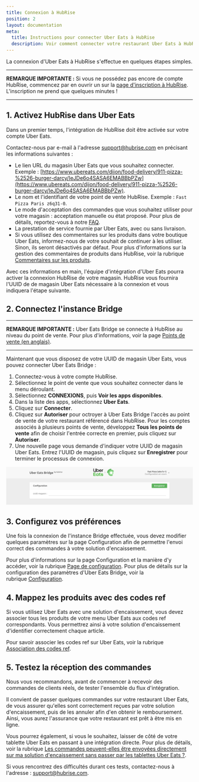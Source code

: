 ```yaml
---
title: Connexion à HubRise
position: 2 
layout: documentation
meta:
  title: Instructions pour connecter Uber Eats à HubRise
  description: Voir comment connecter votre restaurant Uber Eats à HubRise. Envoyez le lien de votre page Deliveroo à HubRise et suivez quelques étapes pour vous connecter.
---
```


La connexion d'Uber Eats à HubRise s'effectue en quelques étapes simples.

---

**REMARQUE IMPORTANTE :** Si vous ne possédez pas encore de compte HubRise, commencez par en ouvrir un sur la [page d'inscription à HubRise](https://manager.hubrise.com/signup). L'inscription ne prend que quelques minutes !

---

## 1. Activez HubRise dans Uber Eats

Dans un premier temps, l'intégration de HubRise doit être activée sur votre compte Uber Eats.

Contactez-nous par e-mail à l'adresse [support@hubrise.com](mailto:support@hubrise.com) en précisant les informations suivantes :

- Le lien URL du magasin Uber Eats que vous souhaitez connecter. Exemple : [https://www.ubereats.com/dijon/food-delivery/911-pizza-%2526-burger-darcy/IeJDe6o4SASA6EMABBbPZw](https://www.ubereats.com/dijon/food-delivery/911-pizza-%2526-burger-darcy/IeJDe6o4SASA6EMABBbPZw).
- Le nom et l'identifiant de votre point de vente HubRise. Exemple : `Fast Pizza Paris z6q31-0`.
- Le mode d'acceptation des commandes que vous souhaitez utiliser pour votre magasin : acceptation manuelle ou état proposé. Pour plus de détails, reportez-vous à notre [FAQ](/apps/uber-eats/faqs/envoyer-les-commandes-en-caisse-sans-tablette).
- La prestation de service fournie par Uber Eats, avec ou sans livraison.
- Si vous utilisez des commentaires sur les produits dans votre boutique Uber Eats, informez-nous de votre souhait de continuer à les utiliser. Sinon, ils seront désactivés par défaut. Pour plus d'informations sur la gestion des commentaires de produits dans HubRise, voir la rubrique [Commentaires sur les produits](/apps/uber-eats/associer-codes-ref#commentaires-au-niveau-du-produit).

Avec ces informations en main, l'équipe d'intégration d'Uber Eats pourra activer la connexion HubRise de votre magasin. HubRise vous fournira l'UUID de de magasin Uber Eats nécessaire à la connexion et vous indiquera l'étape suivante.

## 2. Connectez l'instance Bridge

---

**REMARQUE IMPORTANTE :** Uber Eats Bridge se connecte à HubRise au niveau du point de vente. Pour plus d'informations, voir la page [Points de vente (en anglais)](/docs/locations/).

---

Maintenant que vous disposez de votre UUID de magasin Uber Eats, vous pouvez connecter Uber Eats Bridge :

1. Connectez-vous à votre compte HubRise.
1. Sélectionnez le point de vente que vous souhaitez connecter dans le menu déroulant.
1. Sélectionnez **CONNEXIONS**, puis **Voir les apps disponibles**.
1. Dans la liste des apps, sélectionnez **Uber Eats**.
1. Cliquez sur **Connecter**.
1. Cliquez sur **Autoriser** pour octroyer à Uber Eats Bridge l'accès au point de vente de votre restaurant référencé dans HubRise. Pour les comptes associés à plusieurs points de vente, développez **Tous les points de vente** afin de choisir l'entrée correcte en premier, puis cliquez sur **Autoriser**.
1. Une nouvelle page vous demande d'indiquer votre UUID de magasin Uber Eats. Entrez l'UUID de magasin, puis cliquez sur **Enregistrer** pour terminer le processus de connexion.

![UUID de magasin Uber Eats](../images/001-fr-store-uuid.png)

## 3. Configurez vos préférences

Une fois la connexion de l'instance Bridge effectuée, vous devez modifier quelques paramètres sur la page Configuration afin de permettre l'envoi correct des commandes à votre solution d'encaissement.

Pour plus d'informations sur la page Configuration et la manière d'y accéder, voir la rubrique [Page de configuration](/apps/uber-eats/interface-utilisateur/#page-de-configuration). Pour plus de détails sur la configuration des paramètres d'Uber Eats Bridge, voir la rubrique [Configuration](/apps/uber-eats/configuration).

## 4. Mappez les produits avec des codes ref

Si vous utilisez Uber Eats avec une solution d'encaissement, vous devez associer tous les produits de votre menu Uber Eats aux codes ref correspondants. Vous permettrez ainsi à votre solution d'encaissement d'identifier correctement chaque article.

Pour savoir associer les codes ref sur Uber Eats, voir la rubrique [Association des codes ref](/apps/uber-eats/associer-codes-ref).

## 5. Testez la réception des commandes

Nous vous recommandons, avant de commencer à recevoir des commandes de clients réels, de tester l'ensemble du flux d'intégration.

Il convient de passer quelques commandes sur votre restaurant Uber Eats, de vous assurer qu'elles sont correctement reçues par votre solution d'encaissement, puis de les annuler afin d'en obtenir le remboursement. Ainsi, vous aurez l'assurance que votre restaurant est prêt à être mis en ligne.

Vous pourrez également, si vous le souhaitez, laisser de côté de votre tablette Uber Eats en passant à une intégration directe. Pour plus de détails, voir la rubrique [Les commandes peuvent-elles être envoyées directement sur ma solution d'encaissement sans passer par les tablettes Uber Eats ?](/apps/uber-eats/faqs/envoyer-les-commandes-en-caisse-sans-tablette).

Si vous rencontrez des difficultés durant ces tests, contactez-nous à l'adresse : support@hubrise.com.
